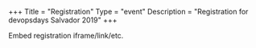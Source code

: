 +++
Title = "Registration"
Type = "event"
Description = "Registration for devopsdays Salvador 2019"
+++

<div style="width:100%; text-align:left;">

Embed registration iframe/link/etc.
</div></div>
</div>
